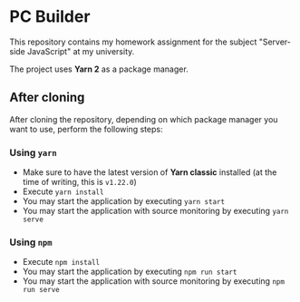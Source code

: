 # PC Builder

This repository contains my homework assignment for the subject
"Server-side JavaScript" at my university.

The project uses **Yarn 2** as a package manager.

## After cloning

After cloning the repository, depending on which package manager
you want to use, perform the following steps:

### Using `yarn`

* Make sure to have the latest version of **Yarn classic** installed
(at the time of writing, this is `v1.22.0`)
* Execute `yarn install`
* You may start the application by executing `yarn start`
* You may start the application with source monitoring by executing
`yarn serve`

### Using `npm`

* Execute `npm install`
* You may start the application by executing `npm run start`
* You may start the application with source monitoring by
executing `npm run serve`